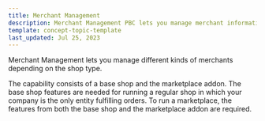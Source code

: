 ```yaml
---
title: Merchant Management
description: Merchant Management PBC lets you manage merchant information
template: concept-topic-template
last_updated: Jul 25, 2023
---
```


Merchant Management lets you manage different kinds of merchants depending on the shop type.

The capability consists of a base shop and the marketplace addon. The base shop features are needed for running a regular shop in which your company is the only entity fulfilling orders. To run a marketplace, the features from both the base shop and the marketplace addon are required. 
